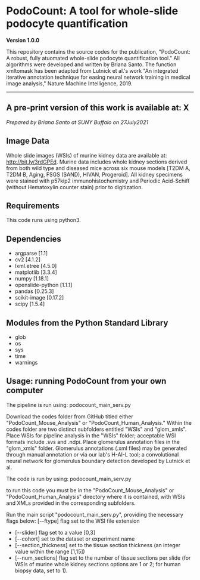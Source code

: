 # PodoCount: A tool for whole-slide podocyte quantification

**Version 1.0.0**

This repository contains the source codes for the publication, "PodoCount: A robust, fully atuomated whole-slide podocyte quantification tool." All algorithms were developed and written by Briana Santo. The function xmltomask has been adapted from Lutnick et al.'s work "An integrated iterative annotation technique for easing neural network training in medical image analysis," Nature Machine Intelligence, 2019.

---
## A pre-print version of this work is available at: X

*Prepared by Briana Santo at SUNY Buffalo on 27July2021*

## Image Data

Whole slide images (WSIs) of murine kidney data are available at: http://bit.ly/3rdGPEd. Murine data includes whole kidney sections derived from both wild type and diseased mice across six mouse models [T2DM A, T2DM B, Aging, FSGS (SAND), HIVAN, Progeroid]. All kidney specimens were stained with p57kip2 immunohistochemistry and Periodic Acid-Schiff (without Hematoxylin counter stain) prior to digitization. 

## Requirements

This code runs using python3.

## Dependencies

- argparse [1.1]
- cv2 [4.1.2]
- lxml.etree [4.5.0]
- matplotlib [3.3.4]
- numpy [1.18.1]
- openslide-python [1.1.1]
- pandas [0.25.3]
- scikit-image [0.17.2]
- scipy [1.5.4]

## Modules from the Python Standard Library

- glob 
- os 
- sys
- time
- warnings

## Usage: running PodoCount from your own computer

The pipeline is run using: podocount_main_serv.py

Download the codes folder from GitHub titled either "PodoCount_Mouse_Analysis" or "PodoCount_Human_Analysis." Within the codes folder are two distinct subfolders entitled "WSIs" and "glom_xmls". Place WSIs for pipeline analysis in the "WSIs" folder; acceptable WSI formats include .svs and .ndpi. Place glomerulus annotation files in the "glom_xmls" folder. Glomerulus annotations (.xml files) may be generated through manual annotation or via our lab's H-AI-L tool; a convolutional neural network for glomerulus boundary detection developed by Lutnick et al. 

The code is run by using: podocount_main_serv.py

to run this code you must be in the "PodoCount_Mouse_Analysis" or "PodoCount_Human_Analysis" directory where it is contained, with WSIs and XMLs provided in the corresponding subfolders. 

Run the main script "podocount_main_serv.py", providing the necessary flags below:
[--ftype] flag set to the WSI file extension
- [--slider] flag set to a value [0,3]
- [--cohort] set to the dataset or experiment name
- [--section_thickness] set to the tissue section thickness (an integer value within the range [1,15])
- [--num_sections] flag set to the number of tissue sections per slide (for WSIs of murine whole kidney sections options are 1 or 2; for human biopsy data, set to 1).



